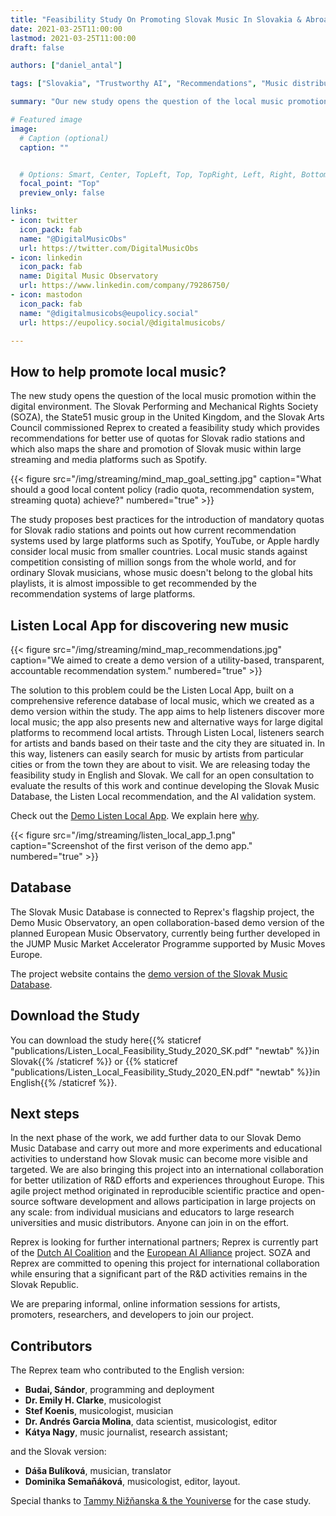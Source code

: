 ```yaml
---
title: "Feasibility Study On Promoting Slovak Music In Slovakia & Abroad"
date: 2021-03-25T11:00:00
lastmod: 2021-03-25T11:00:00
draft: false

authors: ["daniel_antal"]

tags: ["Slovakia", "Trustworthy AI", "Recommendations", "Music distribution", "Local Content Regulation"]

summary: "Our new study opens the question of the local music promotion within the digital environment. The Slovak Performing and Mechanical Rights Society (SOZA), the State51 music group in the United Kingdom, and the Slovak Arts Council commissioned Reprex to created a feasibility study which provides recommendations for better use of quotas for Slovak radio stations and which also maps the share and promotion of Slovak music within large streaming and media platforms such as Spotify."

# Featured image
image:
  # Caption (optional)
  caption: ""


  # Options: Smart, Center, TopLeft, Top, TopRight, Left, Right, BottomLeft, Bottom, BottomRight
  focal_point: "Top"
  preview_only: false

links:
- icon: twitter
  icon_pack: fab
  name: "@DigitalMusicObs"
  url: https://twitter.com/DigitalMusicObs
- icon: linkedin
  icon_pack: fab
  name: Digital Music Observatory
  url: https://www.linkedin.com/company/79286750/
- icon: mastodon
  icon_pack: fab
  name: "@digitalmusicobs@eupolicy.social"
  url: https://eupolicy.social/@digitalmusicobs/

---
```


## How to help promote local music?
The new study opens the question of the local music promotion within the digital environment.
The Slovak Performing and Mechanical Rights Society (SOZA), the State51 music group in the United Kingdom, and the Slovak Arts Council commissioned Reprex to created a feasibility study which provides recommendations for better use of quotas for Slovak radio stations and which also maps the share and promotion of Slovak music within large streaming and media platforms such as Spotify.

{{< figure src="/img/streaming/mind_map_goal_setting.jpg" caption="What should a good local content policy (radio quota, recommendation system, streaming quota) achieve?" numbered="true" >}}


The study proposes best practices for the introduction of mandatory quotas for Slovak radio stations and points out how current recommendation systems used by large platforms such as Spotify, YouTube, or Apple hardly consider local music from smaller countries. Local music stands against competition consisting of million songs from the whole world, and for ordinary Slovak musicians, whose music doesn't belong to the global hits playlists, it is almost impossible to get recommended by the recommendation systems of large platforms.


## Listen Local App for discovering new music

{{< figure src="/img/streaming/mind_map_recommendations.jpg" caption="We aimed to create a demo version of a utility-based, transparent, accountable recommendation system." numbered="true" >}}

The solution to this problem could be the Listen Local App, built on a comprehensive reference database of local music, which we created as a demo version within the study. The app aims to help listeners discover more local music; the app also presents new and alternative ways for large digital platforms to recommend local artists. Through Listen Local, listeners search for artists and bands based on their taste and the city they are situated in. In this way, listeners can easily search for music by artists from particular cities or from the town they are about to visit.
We are releasing today the feasibility study in English and Slovak. We call for an open consultation to evaluate the results of this work and continue developing the Slovak Music Database, the Listen Local recommendation, and the AI validation system. 

Check out the [Demo Listen Local App](https://listenlocal.community/project/demo-app/). We explain here [why](https://listenlocal.community/post/2020-11-23-alternative-recommendations/).

{{< figure src="/img/streaming/listen_local_app_1.png" caption="Screenshot of the first verison of the demo app." numbered="true" >}}

## Database

The Slovak Music Database is connected to Reprex's flagship project, the Demo Music Observatory, an open collaboration-based demo version of the planned European Music Observatory, currently being further developed in the JUMP Music Market Accelerator Programme supported by Music Moves Europe. 

The project website contains the [demo version of the Slovak Music Database](https://listenlocal.community/project/demo-sk-music-db/).

## Download the Study

You can download the study here{{% staticref "publications/Listen_Local_Feasibility_Study_2020_SK.pdf" "newtab" %}}in Slovak{{% /staticref %}} or {{% staticref "publications/Listen_Local_Feasibility_Study_2020_EN.pdf" "newtab" %}}in English{{% /staticref %}}.


##  Next steps
In the next phase of the work, we add further data to our Slovak Demo Music Database and carry out more and more experiments and educational activities to understand how Slovak music can become more visible and targeted. We are also bringing this project into an international collaboration for better utilization of R&D efforts and experiences throughout Europe. This agile project method originated in reproducible scientific practice and open-source software development and allows participation in large projects on any scale: from individual musicians and educators to large research universities and music distributors. Anyone can join in on the effort.

Reprex is looking for further international partners; Reprex is currently part of the [Dutch AI Coalition](https://reprex.nl/post/2021-02-16-nlaic/) and the [European AI Alliance](https://digital-strategy.ec.europa.eu/en/policies/european-ai-alliance) project. SOZA and Reprex are committed to opening this project for international collaboration while ensuring that a significant part of the R&D activities remains in the Slovak Republic.

We are preparing informal, online information sessions for artists, promoters, researchers, and developers to join our project. 

## Contributors 

The Reprex team who contributed to the English version:

- **Budai, Sándor**, programming and deployment
- **Dr. Emily H. Clarke**, musicologist
- **Stef Koenis**, musicologist, musician
- **Dr. Andrés Garcia Molina**, data scientist, musicologist, editor
- **Kátya Nagy**, music journalist, research assistant; 

and the Slovak version:
- **Dáša Bulíková**, musician, translator
- **Dominika Semaňáková**, musicologist, editor, layout.

Special thanks to [Tammy Nižňanska & the Youniverse](https://dataandlyrics.com/post/2020-11-30-youniverse/) for the case study.